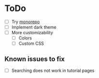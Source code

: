 # ToDo
- [ ] Try [monorepo](https://monorepo.tools/#what-is-a-monorepo)
- [ ] Implement dark theme
- [ ] More customizability
  - [ ] Colors
  - [ ] Custom CSS

## Known issues to fix
- [ ] Searching does not work in tutorial pages
